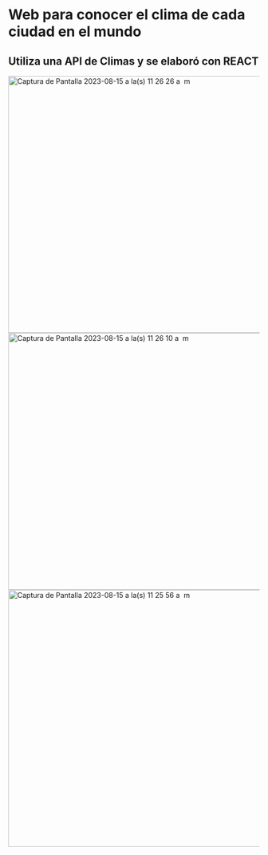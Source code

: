 # Web para conocer el clima de cada ciudad en el mundo

## Utiliza una API de Climas y se elaboró con REACT

<img width="515" alt="Captura de Pantalla 2023-08-15 a la(s) 11 26 26 a  m" src="https://github.com/Lorenaguillen/weather/assets/114018284/bc21d645-9d2e-4f47-9d25-43267d779363">
<img width="515" alt="Captura de Pantalla 2023-08-15 a la(s) 11 26 10 a  m" src="https://github.com/Lorenaguillen/weather/assets/114018284/5ac21990-bf2d-4353-bb89-c353ece3108c">
<img width="515" alt="Captura de Pantalla 2023-08-15 a la(s) 11 25 56 a  m" src="https://github.com/Lorenaguillen/weather/assets/114018284/6d798c21-3ddd-4b24-9aa3-c11c22d11e56">


